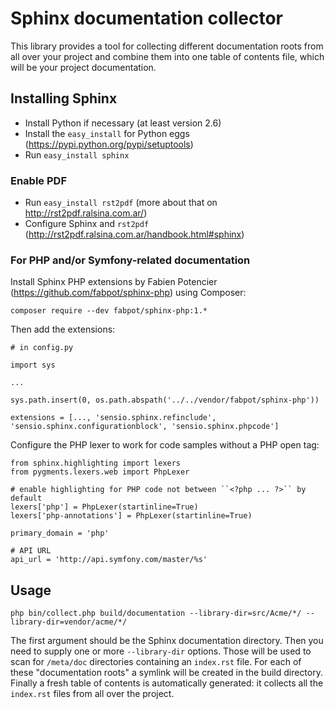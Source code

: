 # Sphinx documentation collector

This library provides a tool for collecting different documentation roots from all over your project and combine
them into one table of contents file, which will be your project documentation.

## Installing Sphinx

- Install Python if necessary (at least version 2.6)
- Install the ``easy_install`` for Python eggs (https://pypi.python.org/pypi/setuptools)
- Run ``easy_install sphinx``

### Enable PDF

- Run ``easy_install rst2pdf`` (more about that on http://rst2pdf.ralsina.com.ar/)
- Configure Sphinx and ``rst2pdf`` (http://rst2pdf.ralsina.com.ar/handbook.html#sphinx)

### For PHP and/or Symfony-related documentation

Install Sphinx PHP extensions by Fabien Potencier (https://github.com/fabpot/sphinx-php) using Composer:

    composer require --dev fabpot/sphinx-php:1.*

Then add the extensions:

    # in config.py

    import sys

    ...

    sys.path.insert(0, os.path.abspath('../../vendor/fabpot/sphinx-php'))

    extensions = [..., 'sensio.sphinx.refinclude', 'sensio.sphinx.configurationblock', 'sensio.sphinx.phpcode']

Configure the PHP lexer to work for code samples without a PHP open tag:

    from sphinx.highlighting import lexers
    from pygments.lexers.web import PhpLexer

    # enable highlighting for PHP code not between ``<?php ... ?>`` by default
    lexers['php'] = PhpLexer(startinline=True)
    lexers['php-annotations'] = PhpLexer(startinline=True)

    primary_domain = 'php'

    # API URL
    api_url = 'http://api.symfony.com/master/%s'

## Usage

    php bin/collect.php build/documentation --library-dir=src/Acme/*/ --library-dir=vendor/acme/*/

The first argument should be the Sphinx documentation directory. Then you need to supply one or more ``--library-dir``
options. Those will be used to scan for ``/meta/doc`` directories containing an ``index.rst`` file. For each of these
"documentation roots" a symlink will be created in the build directory. Finally a fresh table of contents is
automatically generated: it collects all the ``index.rst`` files from all over the project.
